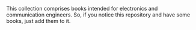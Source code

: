 This collection comprises books intended for electronics and communication engineers. So, if you notice this repository and have some books, just add them to it.
